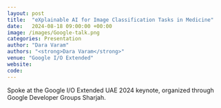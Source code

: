 ```yaml
---
layout: post
title:  "eXplainable AI for Image Classification Tasks in Medicine"
date:   2024-08-18 09:00:00 +00:00
image: /images/Google-talk.png
categories: Presentation
author: "Dara Varam"
authors: "<strong>Dara Varam</strong>"
venue: "Google I/O Extended"
website:
code: 
---
```


Spoke at the Google I/O Extended UAE 2024 keynote, organized through Google Developer Groups Sharjah.
